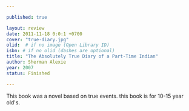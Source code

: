 ```yaml
---

published: true

layout: review
date: 2011-11-18 0:0:1 +0700
cover: "true-diary.jpg"
olid:  # if no image (Open Library ID)
isbn: # if no olid (dashes are optional)
title: "The Absolutely True Diary of a Part-Time Indian"
author: Sherman Alexie
year: 2007
status: Finished 

---
```


This book was a novel based on true events. this book is for 10-15 year old's.
